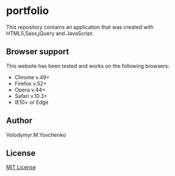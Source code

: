 # portfolio
This repository contains an application that was created with HTML5,Sass,jQuery and JavaScript.
## Browser support

This website has been tested and works on the following browsers:
* Chrome v.49+
* Firefox v.52+
* Opera v.44+
* Safari v.10.3+
* IE10+ or Edge
## Author
Volodymyr.M.Yovchenko
## License
[MIT License](https://opensource.org/licenses/MIT)